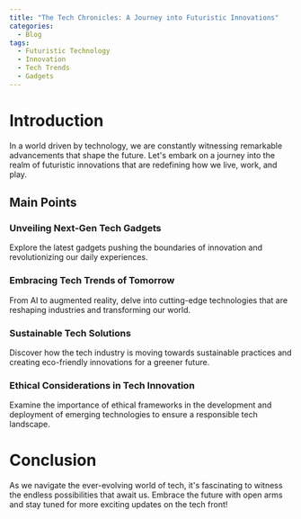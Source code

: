 ```yaml
---
title: "The Tech Chronicles: A Journey into Futuristic Innovations"
categories:
  - Blog
tags:
  - Futuristic Technology
  - Innovation
  - Tech Trends
  - Gadgets
---
```


# Introduction
In a world driven by technology, we are constantly witnessing remarkable advancements that shape the future. Let's embark on a journey into the realm of futuristic innovations that are redefining how we live, work, and play.

## Main Points

### Unveiling Next-Gen Tech Gadgets
Explore the latest gadgets pushing the boundaries of innovation and revolutionizing our daily experiences.

### Embracing Tech Trends of Tomorrow
From AI to augmented reality, delve into cutting-edge technologies that are reshaping industries and transforming our world.

### Sustainable Tech Solutions
Discover how the tech industry is moving towards sustainable practices and creating eco-friendly innovations for a greener future.

### Ethical Considerations in Tech Innovation
Examine the importance of ethical frameworks in the development and deployment of emerging technologies to ensure a responsible tech landscape.

# Conclusion
As we navigate the ever-evolving world of tech, it's fascinating to witness the endless possibilities that await us. Embrace the future with open arms and stay tuned for more exciting updates on the tech front!